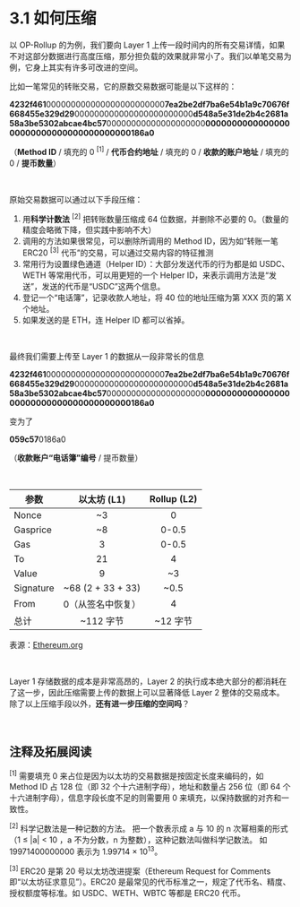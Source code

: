 # 3.1 如何压缩

以 OP-Rollup 的为例，我们要向 Layer 1 上传一段时间内的所有交易详情，如果不对这部分数据进行高度压缩，那分担负载的效果就非常小了。我们以单笔交易为例，它身上其实有许多可改进的空间。

比如一笔常见的转账交易，它的原数交易数据可能是以下这样的：

**4232f461**000000000000000000000000**7ea2be2df7ba6e54b1a9c70676f668455e329d29**000000000000000000000000**d548a5e31de2b4c2681a58a3be5302abcae4bc57**00000000000000000000**000000000000000000000000000000000000000186a0**

（**Method ID** / 填充的 0 <sup>[1]</sup> / **代币合约地址** / 填充的 0 / **收款的账户地址** / 填充的 0 / **提币数量**）

&nbsp;

原始交易数据可以通过以下手段压缩：

1. 用**科学计数法** <sup>[2]</sup> 把转账数量压缩成 64 位数据，并删除不必要的 0。（数量的精度会略微下降，但实践中影响不大）
2. 调用的方法如果很常见，可以删除所调用的 Method ID，因为如“转账一笔 ERC20 <sup>[3]</sup> 代币”的交易，可以通过交易内容的特征推测
3. 常用行为设置绿色通道（Helper ID）：大部分发送代币的行为都是如 USDC、WETH 等常用代币，可以用更短的一个 Helper ID，来表示调用方法是“发送”，发送的代币是“USDC”这两个信息。
4. 登记一个“电话簿”，记录收款人地址，将 40 位的地址压缩为第 XXX 页的第 X 个地址。
5. 如果发送的是 ETH，连 Helper ID 都可以省掉。

&nbsp;

最终我们需要上传至 Layer 1 的数据从一段非常长的信息

**4232f461**000000000000000000000000**7ea2be2df7ba6e54b1a9c70676f668455e329d29**000000000000000000000000**d548a5e31de2b4c2681a58a3be5302abcae4bc57**00000000000000000000**000000000000000000000000000000000000000186a0**

变为了

**059c57**0186a0

（**收款账户“电话簿”编号** / 提币数量）

 <CompressText />

&nbsp;

| 参数 | 以太坊 (L1) | Rollup (L2) |
| ----| :----: | :----: |
| Nonce | ~3 | 0 |
| Gasprice | ~8 | 0-0.5 |
| Gas | 3 | 0-0.5 |
| To | 21 | 4 |
| Value | 9 | ~3 |
| Signature | ~68 (2 + 33 + 33) | ~0.5 |
| From | 0（从签名中恢复） | 4 |
| 总计 | ~112 字节 | ~12 字节 |

表源：[Ethereum.org](https://ethereum.org/zh/developers/docs/scaling/optimistic-rollups/)

&nbsp;

Layer 1 存储数据的成本是非常高昂的，Layer 2 的执行成本绝大部分的都消耗在了这一步，因此压缩需要上传的数据上可以显著降低 Layer 2 整体的交易成本。除了以上压缩手段以外，**还有进一步压缩的空间吗**？

&nbsp; 
## 注释及拓展阅读

<sup>[1]</sup> 需要填充 0 来占位是因为以太坊的交易数据是按固定长度来编码的，如 Method ID 占 128 位（即 32 个十六进制字母），地址和数量占 256 位（即 64 个十六进制字母），信息字段长度不足的则需要用 0 来填充，以保持数据的对齐和一致性。

<sup>[2]</sup> 科学记数法是一种记数的方法。 把一个数表示成 a 与 10 的 n 次幂相乘的形式（1 ≤ |a| < 10 ，a 不为分数，n 为整数），这种记数法叫做科学记数法。 如 19971400000000 表示为 1.99714 × 10<sup>13</sup>。

<sup>[3]</sup> ERC20 是第 20 号以太坊改进提案（Ethereum Request for Comments 即“以太坊征求意见”）。ERC20 是最常见的代币标准之一，规定了代币名、精度、授权额度等标准。如 USDC、WETH、WBTC 等都是 ERC20 代币。


<GithubAvatar owner='lxdao-official' repo='myfirstlayer2-frontend' path='mdx/zh/3.1-compress.md' />

<EditChapter url='https://github.com/lxdao-official/myfirstlayer2-frontend/blob/main/mdx/zh/3.1-compress.md' />
